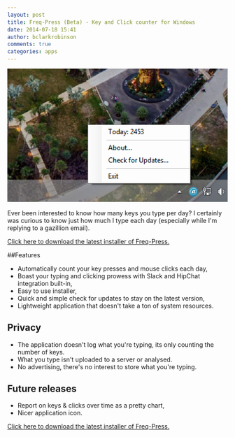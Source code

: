 ```yaml
---
layout: post
title: Freq-Press (Beta) - Key and Click counter for Windows
date: 2014-07-18 15:41
author: bclarkrobinson
comments: true
categories: apps
---
```

<a href="/images/2014/06/Screen-Shot-2014-06-03-at-6.55.33-pm.png"><img src="/images/2014/06/Screen-Shot-2014-06-03-at-6.55.33-pm.png" alt="Screen Shot 2014-06-03 at 6.55.33 pm"/></a>

Ever been interested to know how many keys you type per day? I certainly was curious to know just how much I type each day (especially while I'm replying to a gazillion email).

<a href="/apps/freq-press/Install FreqPress.zip">Click here to download the latest installer of Freq-Press.</a>

##Features

* Automatically count your key presses and mouse clicks each day,
* Boast your typing and clicking prowess with Slack and HipChat integration built-in,
* Easy to use installer,
* Quick and simple check for updates to stay on the latest version,
* Lightweight application that doesn't take a ton of system resources.

<!--more-->

## Privacy

* The application doesn't log what you're typing, its only counting the number of keys.
* What you type isn't uploaded to a server or analysed.
* No advertising, there's no interest to store what you're typing.

## Future releases

* Report on keys & clicks over time as a pretty chart,
* Nicer application icon.

<a href="http://benclarkrobinson.net/apps/freq-press/Install FreqPress.zip">Click here to download the latest installer of Freq-Press.</a>
